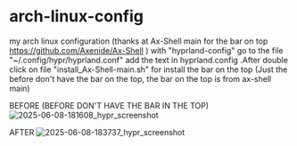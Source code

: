 # arch-linux-config
my arch linux configuration
(thanks at Ax-Shell main for the bar on top https://github.com/Axenide/Ax-Shell ) 
with "hyprland-config" go to the file "~/.config/hypr/hyprland.conf" add the text in hyprland.config .After double click on file "install_Ax-Shell-main.sh" for install the bar on the top
(Just the before don't have the bar on the top, the bar on the top is from ax-shell main)

BEFORE (BEFORE DON'T HAVE THE BAR IN THE TOP)
![2025-06-08-181608_hypr_screenshot](https://github.com/user-attachments/assets/24725755-94ff-4a9d-8051-178204dc74bf)

AFTER
![2025-06-08-183737_hypr_screenshot](https://github.com/user-attachments/assets/17872619-3e87-464e-bc66-d81fe6a2144c)

